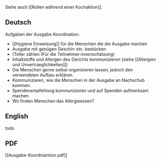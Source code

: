 Siehe auch [[Rollen während einer Kochaktion]].
## Deutsch

Aufgaben der Ausgabe Koordination:

* [[Hygiene Einweisung]] für die Menschen die die Ausgabe machen
* Ausgabe mit genügen Geschirr etc. bestücken
* (Teller zählen (Für die Teilnehmer:innenschätzung)
* Inhaltstoffe und Allergen des Gerichts kommunizieren (siehe [[Allergien und Unvertraeglichkeiten]])
* Die Menschen gerne selbst organisieren lassen, jedoch den verwendeten Aufbau erklären.
* Kommunizieren, wie die Menschen in der Ausgabe an Nachschub kommen.
* Spendenempfehlung kommunizieren und auf Spenden aufmerksam machen.
* Wo finden Menschen das Allergieessen?

## English
todo

## PDF
[[Ausgabe-Koordniantion.pdf]]
